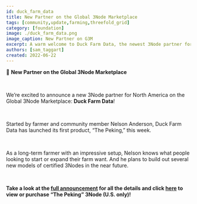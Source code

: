 ```yaml
---
id: duck_farm_data
title: New Partner on the Global 3Node Marketplace
tags: [community,update,farming,threefold_grid]
category: [foundation]
image: ./duck_farm_data.png
image_caption: New Partner on G3M
excerpt: A warm welcome to Duck Farm Data, the newest 3Node partner for North America!
authors: [sam_taggart]
created: 2022-06-22
---
```


📣 **New Partner on the Global 3Node Marketplace**

<br/>

We’re excited to announce a new 3Node partner for North America on the Global 3Node Marketplace: **Duck Farm Data**!

<br/>

Started by farmer and community member Nelson Anderson, Duck Farm Data has launched its first product, “The Peking,” this week.

<br/>

As a long-term farmer with an impressive setup, Nelson knows what people looking to start or expand their farm want. And he plans to build out several new models of certified 3Nodes in the near future.

<br/>

**Take a look at the [full announcement](https://forum.threefold.io/t/global-3node-marketplace-newsletter-1-21-06-2022/3060) for all the details and click [here](https://marketplace.3node.global/index.php?dispatch=products.view&product_id=295) to view or purchase “The Peking” 3Node (U.S. only)!**
